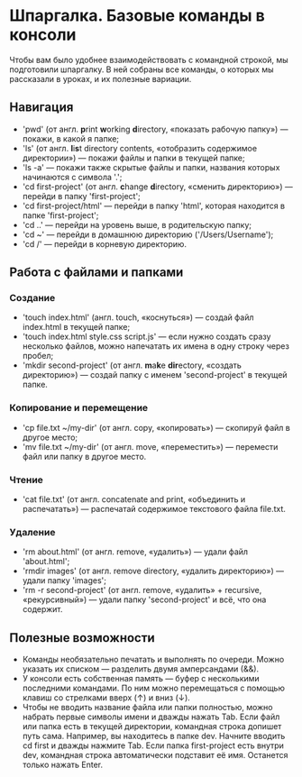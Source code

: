 # Шпаргалка. Базовые команды в консоли

Чтобы вам было удобнее взаимодействовать с командной строкой, мы подготовили шпаргалку. В ней собраны все команды, о которых мы рассказали в уроках, и их полезные вариации. 

## Навигация

* 'pwd' (от англ. **p**rint **w**orking **d**irectory, «показать рабочую папку») — покажи, в какой я папке;
* 'ls' (от англ. **l**i**s**t directory contents, «отобразить содержимое директории») — покажи файлы и папки в текущей папке;
* 'ls -a' — покажи также скрытые файлы и папки, названия которых начинаются с символа '.';
* 'cd first-project' (от англ. **c**hange **d**irectory, «сменить директорию») — перейди в папку 'first-project';
* 'cd first-project/html' — перейди в папку 'html', которая находится в папке 'first-project';
* 'cd ..' — перейди на уровень выше, в родительскую папку;
* 'cd ~' — перейди в домашнюю директорию ('/Users/Username');
* 'cd /' — перейди в корневую директорию.

## Работа с файлами и папками

### Создание

* 'touch index.html' (англ. touch, «коснуться») — создай файл index.html в текущей папке;
* 'touch index.html style.css script.js' — если нужно создать сразу несколько файлов, можно напечатать их имена в одну строку через пробел;
* 'mkdir second-project' (от англ. **m**a**k**e **dir**ectory, «создать директорию») — создай папку с именем 'second-project' в текущей папке.

### Копирование и перемещение

* 'cp file.txt ~/my-dir' (от англ. copy, «копировать») — скопируй файл в другое место;
* 'mv file.txt ~/my-dir' (от англ. move, «переместить») — перемести файл или папку в другое место.

### Чтение

* 'cat file.txt' (от англ. concatenate and print, «объединить и распечатать») — распечатай содержимое текстового файла file.txt.

### Удаление

* 'rm about.html' (от англ. remove, «удалить») — удали файл 'about.html';
* 'rmdir images' (от англ. remove directory, «удалить директорию») — удали папку 'images';
* 'rm -r second-project' (от англ. remove, «удалить» + recursive, «рекурсивный») — удали папку 'second-project' и всё, что она содержит.

## Полезные возможности

* Команды необязательно печатать и выполнять по очереди. Можно указать их списком — разделить двумя амперсандами (&&).
* У консоли есть собственная память — буфер с несколькими последними командами. По ним можно перемещаться с помощью клавиш со стрелками вверх (↑) и вниз (↓).
* Чтобы не вводить название файла или папки полностью, можно набрать первые символы имени и дважды нажать Tab. Если файл или папка есть в текущей директории, командная строка допишет путь сама.
Например, вы находитесь в папке dev. Начните вводить cd first и дважды нажмите Tab. Если папка first-project есть внутри dev, командная строка автоматически подставит её имя. Останется только нажать Enter.
